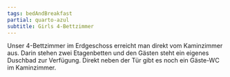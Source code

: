 ```yaml
---
tags: bedAndBreakfast
partial: quarto-azul
subtitle: Girls 4-Bettzimmer
---
```


Unser 4-Bettzimmer im Erdgeschoss erreicht man direkt vom Kaminzimmer aus. Darin stehen zwei Etagenbetten und den Gästen steht ein eigenes Duschbad zur Verfügung. Direkt neben der Tür gibt es noch ein Gäste-WC im Kaminzimmer.
